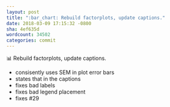 ```yaml
---
layout: post
title: ":bar_chart: Rebuild factorplots, update captions."
date: 2018-03-09 17:15:32 -0800
sha: 4ef635d
wordcount: 34502
categories: commit
---
```

:bar_chart: Rebuild factorplots, update captions.

- consisently uses SEM in plot error bars
- states that in the captions
- fixes bad labels
- fixes bad legend placement
- fixes #29
